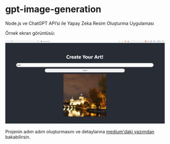 # gpt-image-generation
Node.js ve ChatGPT API’si ile Yapay Zeka Resim Oluşturma Uygulaması

Örnek ekran görüntüsü:

![Alt text](image.png)

Projenin adım adım oluşturmasını ve detaylarına [medium'daki yazımdan](https://baran-kaya.medium.com/node-js-ve-chatgpt-apisi-ile-yapay-zeka-resim-olu%C5%9Fturma-uygulamas%C4%B1-27c421071f1d?sk=de6c964c22f522eba7efdd05ddea1704) bakabilirsin.

